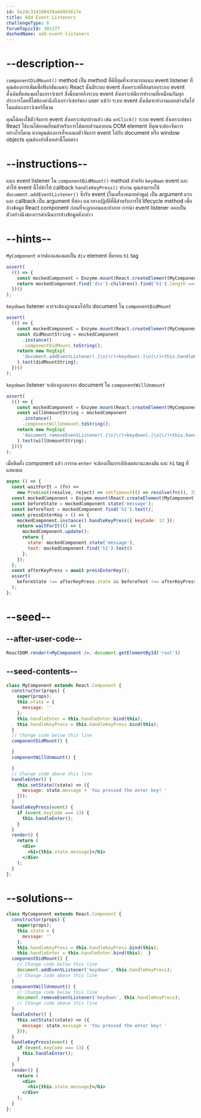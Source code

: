 ```yaml
---
id: 5a24c314108439a4d403617e
title: Add Event Listeners
challengeType: 6
forumTopicId: 301377
dashedName: add-event-listeners
---
```


# --description--

`componentDidMount()` method เป็น method ที่ดีที่สุดที่จะสามารถแนบ event listener ที่คุณต้องการเพิ่มเพื่อฟังก์ชันเฉพาะ 
React นั้นมีระบบ event สังเคราะห์ที่ล้อมรอบระบบ event ดั้งเดิมที่แสดงผลในเบราว์เซอร์ สิ่งนี้หมายถึงระบบ event สังเคราะห์มีการทำงานที่เหมือนกันทุกประการโดยที่ไม่ต้องคำนึงถึงเบราว์เซอร์ของ user แม้ว่า ระบบ event ดั้งเดิมจะทำงานแตกต่างกันไปในแต่ละเบราว์เซอร์ก็ตาม

คุณได้ลองใช้ตัวจัดการ event สังเคราะห์มาบ้างแล้ว เช่น `onClick()` ระบบ event สังเคราะห์ของ React ใช้งานได้ยอดเยี่ยมสำหรับการโต้ตอบส่วนมากบน DOM element ที่คุณจะต้องจัดการ อย่างไรก็ตาม หากคุณต้องการที่จะแนบตัวจัดการ event ไปกับ document หรือ window objects คุณต้องทำสิ่งเหล่านี้โดยตรง

# --instructions--

แนบ event listener ใน `componentDidMount()` method สำหรับ `keydown` event และทำให้ event นี้ไปทำให้ callback `handleKeyPress()` ทำงาน คุณสามารถใช้ `document.addEventListener()` ซึ่งรับ event (ในเครื่องหมายคำพูด) เป็น argument แรก และ callback เป็น argument ที่สอง แนวทางปฏิบัติที่ดีสำหรับการใช้ lifecycle method เพื่อล้างข้อมูล React component ก่อนที่จะถูกถอนและทำลาย การนำ event listener ออกเป็นตัวอย่างนึงของการดำเนินการล้างข้อมูลดังกล่าว

# --hints--

`MyComponent` ควรต้องแสดงผลเป็น `div` element ที่ครอบ `h1` tag

```js
assert(
  (() => {
    const mockedComponent = Enzyme.mount(React.createElement(MyComponent));
    return mockedComponent.find('div').children().find('h1').length === 1;
  })()
);
```

`keydown` listener ควรจะต้องถูกแนบไปกับ document ใน `componentDidMount`

```js
assert(
  (() => {
    const mockedComponent = Enzyme.mount(React.createElement(MyComponent));
    const didMountString = mockedComponent
      .instance()
      .componentDidMount.toString();
    return new RegExp(
      'document.addEventListener(.|\n|\r)+keydown(.|\n|\r)+this.handleKeyPress'
    ).test(didMountString);
  })()
);
```

`keydown` listener จะต้องถูกลบจาก document ใน `componentWillUnmount`


```js
assert(
  (() => {
    const mockedComponent = Enzyme.mount(React.createElement(MyComponent));
    const willUnmountString = mockedComponent
      .instance()
      .componentWillUnmount.toString();
    return new RegExp(
      'document.removeEventListener(.|\n|\r)+keydown(.|\n|\r)+this.handleKeyPress'
    ).test(willUnmountString);
  })()
);
```

เมื่อติดตั้ง component แล้ว การกด `enter` จะต้องเป็นการอัปเดตสถานะของมัน และ `h1` tag ที่แสดงผล

```js
async () => {
  const waitForIt = (fn) =>
    new Promise((resolve, reject) => setTimeout(() => resolve(fn()), 250));
  const mockedComponent = Enzyme.mount(React.createElement(MyComponent));
  const beforeState = mockedComponent.state('message');
  const beforeText = mockedComponent.find('h1').text();
  const pressEnterKey = () => {
    mockedComponent.instance().handleKeyPress({ keyCode: 13 });
    return waitForIt(() => {
      mockedComponent.update();
      return {
        state: mockedComponent.state('message'),
        text: mockedComponent.find('h1').text()
      };
    });
  };
  const afterKeyPress = await pressEnterKey();
  assert(
    beforeState !== afterKeyPress.state && beforeText !== afterKeyPress.text
  );
};
```

# --seed--

## --after-user-code--

```jsx
ReactDOM.render(<MyComponent />, document.getElementById('root'))
```

## --seed-contents--

```jsx
class MyComponent extends React.Component {
  constructor(props) {
    super(props);
    this.state = {
      message: ''
    };
    this.handleEnter = this.handleEnter.bind(this);
    this.handleKeyPress = this.handleKeyPress.bind(this);
  }
  // Change code below this line
  componentDidMount() {

  }
  componentWillUnmount() {

  }
  // Change code above this line
  handleEnter() {
    this.setState((state) => ({
      message: state.message + 'You pressed the enter key! '
    }));
  }
  handleKeyPress(event) {
    if (event.keyCode === 13) {
      this.handleEnter();
    }
  }
  render() {
    return (
      <div>
        <h1>{this.state.message}</h1>
      </div>
    );
  }
};
```

# --solutions--

```jsx
class MyComponent extends React.Component {
  constructor(props) {
    super(props);
    this.state = {
      message: ''
    };
    this.handleKeyPress = this.handleKeyPress.bind(this);
    this.handleEnter = this.handleEnter.bind(this);  }
  componentDidMount() {
    // Change code below this line
    document.addEventListener('keydown', this.handleKeyPress);
    // Change code above this line
  }
  componentWillUnmount() {
    // Change code below this line
    document.removeEventListener('keydown', this.handleKeyPress);
    // Change code above this line
  }
  handleEnter() {
    this.setState((state) => ({
      message: state.message + 'You pressed the enter key! '
    }));
  }
  handleKeyPress(event) {
    if (event.keyCode === 13) {
      this.handleEnter();
    }
  }
  render() {
    return (
      <div>
        <h1>{this.state.message}</h1>
      </div>
    );
  }
};
```
